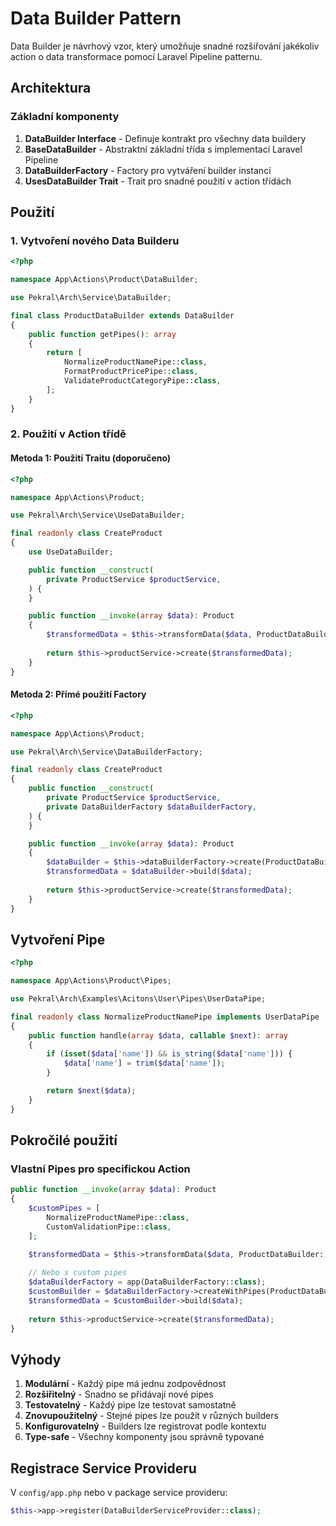 # Data Builder Pattern

Data Builder je návrhový vzor, který umožňuje snadné rozšiřování jakékoliv action o data transformace pomocí Laravel Pipeline patternu.

## Architektura

### Základní komponenty

1. **DataBuilder Interface** - Definuje kontrakt pro všechny data buildery
2. **BaseDataBuilder** - Abstraktní základní třída s implementací Laravel Pipeline
3. **DataBuilderFactory** - Factory pro vytváření builder instancí
4. **UsesDataBuilder Trait** - Trait pro snadné použití v action třídách

## Použití

### 1. Vytvoření nového Data Builderu

```php
<?php

namespace App\Actions\Product\DataBuilder;

use Pekral\Arch\Service\DataBuilder;

final class ProductDataBuilder extends DataBuilder
{
    public function getPipes(): array
    {
        return [
            NormalizeProductNamePipe::class,
            FormatProductPricePipe::class,
            ValidateProductCategoryPipe::class,
        ];
    }
}
```

### 2. Použití v Action třídě

#### Metoda 1: Použití Traitu (doporučeno)

```php
<?php

namespace App\Actions\Product;

use Pekral\Arch\Service\UseDataBuilder;

final readonly class CreateProduct
{
    use UseDataBuilder;

    public function __construct(
        private ProductService $productService,
    ) {
    }

    public function __invoke(array $data): Product
    {
        $transformedData = $this->transformData($data, ProductDataBuilder::class);
        
        return $this->productService->create($transformedData);
    }
}
```

#### Metoda 2: Přímé použití Factory

```php
<?php

namespace App\Actions\Product;

use Pekral\Arch\Service\DataBuilderFactory;

final readonly class CreateProduct
{
    public function __construct(
        private ProductService $productService,
        private DataBuilderFactory $dataBuilderFactory,
    ) {
    }

    public function __invoke(array $data): Product
    {
        $dataBuilder = $this->dataBuilderFactory->create(ProductDataBuilder::class);
        $transformedData = $dataBuilder->build($data);
        
        return $this->productService->create($transformedData);
    }
}
```

## Vytvoření Pipe

```php
<?php

namespace App\Actions\Product\Pipes;

use Pekral\Arch\Examples\Acitons\User\Pipes\UserDataPipe;

final readonly class NormalizeProductNamePipe implements UserDataPipe
{
    public function handle(array $data, callable $next): array
    {
        if (isset($data['name']) && is_string($data['name'])) {
            $data['name'] = trim($data['name']);
        }

        return $next($data);
    }
}
```

## Pokročilé použití

### Vlastní Pipes pro specifickou Action

```php
public function __invoke(array $data): Product
{
    $customPipes = [
        NormalizeProductNamePipe::class,
        CustomValidationPipe::class,
    ];

    $transformedData = $this->transformData($data, ProductDataBuilder::class);
    
    // Nebo s custom pipes
    $dataBuilderFactory = app(DataBuilderFactory::class);
    $customBuilder = $dataBuilderFactory->createWithPipes(ProductDataBuilder::class, $customPipes);
    $transformedData = $customBuilder->build($data);
    
    return $this->productService->create($transformedData);
}
```

## Výhody

1. **Modulární** - Každý pipe má jednu zodpovědnost
2. **Rozšiřitelný** - Snadno se přidávají nové pipes
3. **Testovatelný** - Každý pipe lze testovat samostatně
4. **Znovupoužitelný** - Stejné pipes lze použít v různých builders
5. **Konfigurovatelný** - Builders lze registrovat podle kontextu
6. **Type-safe** - Všechny komponenty jsou správně typované

## Registrace Service Provideru

V `config/app.php` nebo v package service provideru:

```php
$this->app->register(DataBuilderServiceProvider::class);
```